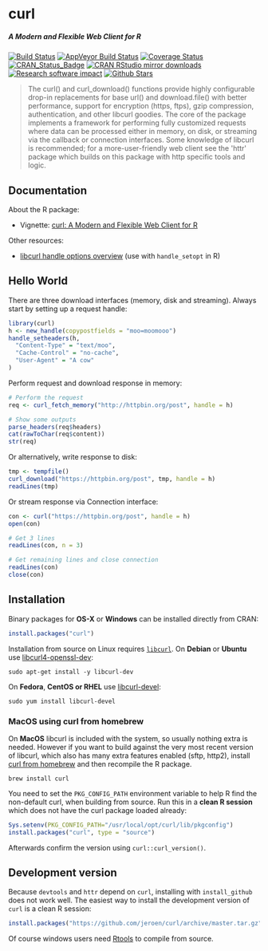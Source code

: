 # curl

##### *A Modern and Flexible Web Client for R*

[![Build Status](https://travis-ci.org/jeroen/curl.svg?branch=master)](https://travis-ci.org/jeroen/curl)
[![AppVeyor Build Status](https://ci.appveyor.com/api/projects/status/github/jeroen/curl?branch=master&svg=true)](https://ci.appveyor.com/project/jeroen/curl)
[![Coverage Status](https://codecov.io/github/jeroen/curl/coverage.svg?branch=master)](https://codecov.io/github/jeroen/curl?branch=master)
[![CRAN_Status_Badge](http://www.r-pkg.org/badges/version/curl)](http://cran.r-project.org/package=curl)
[![CRAN RStudio mirror downloads](http://cranlogs.r-pkg.org/badges/curl)](http://cran.r-project.org/web/packages/curl/index.html)
[![Research software impact](http://depsy.org/api/package/cran/curl/badge.svg)](http://depsy.org/package/r/curl)
[![Github Stars](https://img.shields.io/github/stars/jeroen/curl.svg?style=social&label=Github)](https://github.com/jeroen/curl)

> The curl() and curl_download() functions provide highly
  configurable drop-in replacements for base url() and download.file() with
  better performance, support for encryption (https, ftps), gzip compression,
  authentication, and other libcurl goodies. The core of the package implements a
  framework for performing fully customized requests where data can be processed
  either in memory, on disk, or streaming via the callback or connection
  interfaces. Some knowledge of libcurl is recommended; for a more-user-friendly
  web client see the 'httr' package which builds on this package with http
  specific tools and logic.

## Documentation

About the R package:

 - Vignette: [curl: A Modern and Flexible Web Client for R](https://cran.r-project.org/web/packages/curl/vignettes/intro.html)

Other resources:

 - [libcurl handle options overview](https://curl.haxx.se/libcurl/c/curl_easy_setopt.html) (use with `handle_setopt` in R)

## Hello World

There are three download interfaces (memory, disk and streaming). Always start by setting up a request handle:

```r
library(curl)
h <- new_handle(copypostfields = "moo=moomooo")
handle_setheaders(h,
  "Content-Type" = "text/moo",
  "Cache-Control" = "no-cache",
  "User-Agent" = "A cow"
)
```

Perform request and download response in memory:

```r
# Perform the request
req <- curl_fetch_memory("http://httpbin.org/post", handle = h)

# Show some outputs
parse_headers(req$headers)
cat(rawToChar(req$content))
str(req)
```

Or alternatively, write response to disk:

```r
tmp <- tempfile()
curl_download("https://httpbin.org/post", tmp, handle = h)
readLines(tmp)
```

Or stream response via Connection interface:

```r
con <- curl("https://httpbin.org/post", handle = h)
open(con)

# Get 3 lines
readLines(con, n = 3)

# Get remaining lines and close connection
readLines(con)
close(con)
```

## Installation

Binary packages for __OS-X__ or __Windows__ can be installed directly from CRAN:

```r
install.packages("curl")
```

Installation from source on Linux requires [`libcurl`](https://curl.haxx.se/libcurl/). On __Debian__ or __Ubuntu__ use [libcurl4-openssl-dev](https://packages.debian.org/testing/libcurl4-openssl-dev):

```
sudo apt-get install -y libcurl-dev
```

On __Fedora__, __CentOS or RHEL__ use [libcurl-devel](https://apps.fedoraproject.org/packages/libcurl-devel):

```
sudo yum install libcurl-devel
````

### MacOS using curl from homebrew

On __MacOS__ libcurl is included with the system, so usually nothing extra is needed. However if you want to build against the very most recent version of libcurl, which also has many extra features enabled (sftp, http2), install [curl from homebrew](https://github.com/Homebrew/homebrew-core/blob/master/Formula/curl.rb) and then recompile the R package.


```
brew install curl
```

You need to set the `PKG_CONFIG_PATH` environment variable to help R find the non-default curl, when building from source. Run this in a __clean R session__ which does not have the curl package loaded already:

```r
Sys.setenv(PKG_CONFIG_PATH="/usr/local/opt/curl/lib/pkgconfig")
install.packages("curl", type = "source")
```

Afterwards confirm the version using `curl::curl_version()`.

## Development version

Because `devtools` and `httr` depend on `curl`, installing with `install_github` does not work well. The easiest way to install the development version of `curl` is a clean R session:

```r
install.packages("https://github.com/jeroen/curl/archive/master.tar.gz", repos = NULL)
```

Of course windows users need [Rtools](https://cran.r-project.org/bin/windows/Rtools/) to compile from source.
